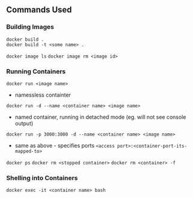 ## Commands Used

### Building Images

`docker build .`  
`docker build -t <some name> .`

`docker image ls`
`docker image rm <image id>`

### Running Containers

`docker run <image name>`

- namessless containter

`docker run -d --name <container name> <image name>`

- named container, running in detached mode (eg. will not see console output)

`docker run -p 3000:3000 -d --name <container name> <image name>`

- same as above - specifies ports `<access port>:<container-port-its-mapped-to>`

`docker ps`
`docker rm <stopped container>`
`docker rm <container> -f`

### Shelling into Containers

`docker exec -it <container name> bash`
